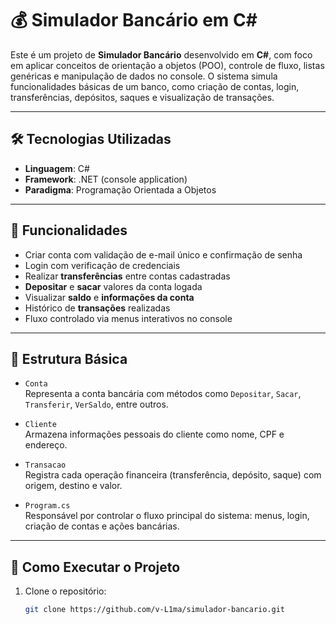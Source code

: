# 💰 Simulador Bancário em C#

Este é um projeto de **Simulador Bancário** desenvolvido em **C#**, com foco em aplicar conceitos de orientação a objetos (POO), controle de fluxo, listas genéricas e manipulação de dados no console. O sistema simula funcionalidades básicas de um banco, como criação de contas, login, transferências, depósitos, saques e visualização de transações.

---

## 🛠️ Tecnologias Utilizadas

- **Linguagem**: C#
- **Framework**: .NET (console application)
- **Paradigma**: Programação Orientada a Objetos

---

## 📌 Funcionalidades

- Criar conta com validação de e-mail único e confirmação de senha
- Login com verificação de credenciais
- Realizar **transferências** entre contas cadastradas
- **Depositar** e **sacar** valores da conta logada
- Visualizar **saldo** e **informações da conta**
- Histórico de **transações** realizadas
- Fluxo controlado via menus interativos no console

---

## 🧩 Estrutura Básica

- `Conta`  
  Representa a conta bancária com métodos como `Depositar`, `Sacar`, `Transferir`, `VerSaldo`, entre outros.

- `Cliente`  
  Armazena informações pessoais do cliente como nome, CPF e endereço.

- `Transacao`  
  Registra cada operação financeira (transferência, depósito, saque) com origem, destino e valor.

- `Program.cs`  
  Responsável por controlar o fluxo principal do sistema: menus, login, criação de contas e ações bancárias.

---

## 🚀 Como Executar o Projeto

1. Clone o repositório:

   ```bash
   git clone https://github.com/v-L1ma/simulador-bancario.git
